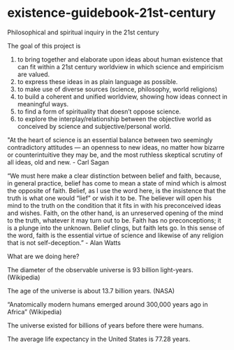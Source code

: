 # existence-guidebook-21st-century
Philosophical and spiritual inquiry in the 21st century

The goal of this project is
1) to bring together and elaborate upon ideas about human existence that can fit within a 21st century worldview in which science and empiricism are valued.
2) to express these ideas in as plain language as possible.
3) to make use of diverse sources (science, philosophy, world religions)
4) to build a coherent and unified worldview, showing how ideas connect in meaningful ways.
5) to find a form of spirituality that doesn’t oppose science.
6) to explore the interplay/relationship between the objective world as conceived by science and subjective/personal world.

"At the heart of science is an essential balance between two seemingly contradictory attitudes — an openness to new ideas, no matter how bizarre or counterintuitive they may be, and the most ruthless skeptical scrutiny of all ideas, old and new. - Carl Sagan

“We must here make a clear distinction between belief and faith, because, in general practice, belief has come to mean a state of mind which is almost the opposite of faith. Belief, as I use the word here, is the insistence that the truth is what one would “lief” or wish it to be. The believer will open his mind to the truth on the condition that it fits in with his preconceived ideas and wishes. Faith, on the other hand, is an unreserved opening of the mind to the truth, whatever it may turn out to be. Faith has no preconceptions; it is a plunge into the unknown. Belief clings, but faith lets go. In this sense of the word, faith is the essential virtue of science and likewise of any religion that is not self-deception.” - Alan Watts

What are we doing here?

The diameter of the observable universe is 93 billion light-years. (Wikipedia)

The age of the universe is about 13.7 billion years. (NASA)

“Anatomically modern humans emerged around 300,000 years ago in Africa” (Wikipedia)

The universe existed for billions of years before there were humans.

The average life expectancy in the United States is 77.28 years.
